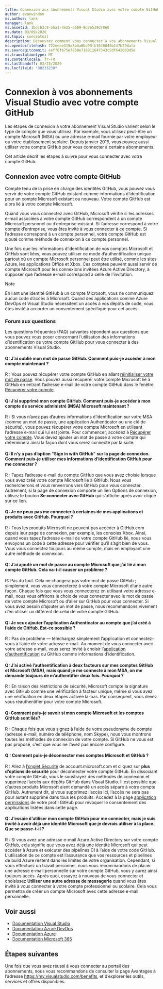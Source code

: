 ```yaml
---
title: Connexion aux abonnements Visual Studio avec votre compte GitHub | Microsoft Docs
author: evanwindom
ms.author: lank
manager: lank
ms.assetid: 1bdcb3c9-bba1-4e25-a609-9d7e539d78e0
ms.date: 03/09/2020
ms.topic: conceptual
description: Découvrez comment vous connecter à vos abonnements Visual Studio avec votre compte GitHub.
ms.openlocfilehash: 722eeae315a8b4a6bd93fb1048846b147b294afa
ms.sourcegitcommit: eeff6f675e7850e718911647343c5df642063d5e
ms.translationtype: MT
ms.contentlocale: fr-FR
ms.lasthandoff: 03/25/2020
ms.locfileid: "80233230"
---
```

# <a name="signing-in-to-visual-studio-subscriptions-with-your-github-account"></a>Connexion à vos abonnements Visual Studio avec votre compte GitHub 

Les étapes de connexion à votre abonnement Visual Studio varient selon le type de compte que vous utilisez. Par exemple, vous utilisez peut-être un compte Microsoft (MSA) ou une adresse e-mail fournie par votre employeur ou votre établissement scolaire. Depuis janvier 2019, vous pouvez aussi utiliser votre compte GitHub pour vous connecter à certains abonnements. 

Cet article décrit les étapes à suivre pour vous connecter avec votre compte GitHub.

## <a name="signing-in-with-your-github-account"></a>Connexion avec votre compte GitHub

Compte tenu de la prise en charge des identités GitHub, vous pouvez vous servir de votre compte GitHub existant comme informations d’identification pour un compte Microsoft existant ou nouveau. Votre compte GitHub est alors lié à votre compte Microsoft. 

Quand vous vous connectez avec GitHub, Microsoft vérifie si les adresses e-mail associées à votre compte GitHub correspondent à un compte Microsoft personnel ou d’entreprise existant. Si l’adresse correspond à votre compte d’entreprise, vous êtes invité à vous connecter à ce compte. Si l’adresse correspond à un compte personnel, votre compte GitHub est ajouté comme méthode de connexion à ce compte personnel.

Une fois que les informations d’identification de vos comptes Microsoft et GitHub sont liées, vous pouvez utiliser ce mode d’authentification unique partout où un compte Microsoft personnel peut être utilisé, comme les sites Azure, les applications Office et Xbox. Ces comptes peuvent aussi servir de compte Microsoft pour les connexions invitées Azure Active Directory, à supposer que l’adresse e-mail correspond à celle de l’invitation.

> [!NOTE]
> En liant une identité GitHub à un compte Microsoft, vous ne communiquez aucun code d’accès à Microsoft. Quand des applications comme Azure DevOps et Visual Studio nécessitent un accès à vos dépôts de code, vous êtes invité à accorder un consentement spécifique pour cet accès. 

### <a name="frequently-asked-questions"></a>Forum aux questions
Les questions fréquentes (FAQ) suivantes répondent aux questions que vous pouvez vous poser concernant l’utilisation des informations d’identification de votre compte GitHub pour vous connecter à des abonnements Visual Studio.

#### <a name="q-i-forgot-my-github-password--how-can-i-access-my-account-now"></a>Q: J’ai oublié mon mot de passe GitHub.  Comment puis-je accéder à mon compte maintenant ?
R : Vous pouvez récupérer votre compte GitHub en allant [réinitialiser votre mot de passe](https://github.com/password_reset). Vous pouvez aussi récupérer votre compte Microsoft lié à GitHub en entrant l’adresse e-mail de votre compte GitHub dans le fenêtre [Récupérer votre compte](https://account.live.com/password/reset).

#### <a name="q-i-deleted-my-github-account--how-can-i-access-my-microsoft-account-msa-now"></a>Q: J’ai supprimé mon compte GitHub.  Comment puis-je accéder à mon compte de service administré (MSA) Microsoft maintenant ?
R : Si vous n’avez pas d’autres informations d’identification sur votre MSA (comme un mot de passe, une application Authenticator ou une clé de sécurité), vous pouvez récupérer votre compte Microsoft en utilisant l’adresse e-mail qui lui est jointe. Pour commencer, accédez à [Récupérer votre compte](https://account.live.com/password/reset). Vous devez ajouter un mot de passe à votre compte qui déterminera ainsi la façon dont vous serez connecté par la suite. 

#### <a name="q-theres-no-sign-in-with-github-option-on-the-sign-in-page--how-can-i-use-my-github-credentials-to-sign-in"></a>Q: Il n’y a pas d’option "Sign in with GitHub" sur la page de connexion.  Comment puis-je utiliser mes informations d’identification GitHub pour me connecter ?
R : Tapez l’adresse e-mail du compte GitHub que vous avez choisie lorsque vous avez créé votre compte Microsoft lié à GitHub. Nous vous rechercherons et vous renverrons vers GitHub pour vous connecter. Autrement, si la page de connexion comporte un lien Options de connexion, utilisez le bouton **Se connecter avec GitHub** qui s’affiche après avoir cliqué sur ce lien. 

#### <a name="q-i-cant-sign-in-to-some-of-my-apps-and-products-with-github--why"></a>Q: Je ne peux pas me connecter à certaines de mes applications et produits avec GitHub.  Pourquoi ?
R : Tous les produits Microsoft ne peuvent pas accéder à GitHub.com depuis leur page de connexion, par exemple, les consoles Xbox. Ainsi, quand vous tapez l’adresse e-mail de votre compte GitHub lié, nous vous envoyons un code à cette adresse pour vérifier qu’il s’agit bien de vous. Vous vous connectez toujours au même compte, mais en employant une autre méthode de connexion. 

#### <a name="q--ive-added-a-password-to-the-microsoft-account-i-have-linked-to-my-github-account--will-that-cause-a-problem"></a>Q: J’ai ajouté un mot de passe au compte Microsoft que j’ai lié à mon compte GitHub.  Cela va-t-il causer un problème ?
R: Pas du tout. Cela ne changera pas votre mot de passe GitHub ; simplement, vous vous connecterez à votre compte Microsoft d’une autre façon. Chaque fois que vous vous connecterez en utilisant votre adresse e-mail, nous vous offrirons le choix de vous connecter avec le mot de passe de votre compte Microsoft ou d’aller sur GitHub pour vous connecter. Si vous avez besoin d’ajouter un mot de passe, nous recommandons vivement d’en utiliser un différent de celui de votre compte GitHub.

#### <a name="q-i-want-to-add-the-authenticator-app-to-the-account-i-created-using-github--can-i-do-that"></a>Q: Je veux ajouter l’application Authenticator au compte que j’ai créé à l’aide de GitHub.  Est-ce possible ?
R : Pas de problème — téléchargez simplement l’application et connectez-vous à l’aide de votre adresse e-mail. Au moment de vous connecter avec votre adresse e-mail, vous serez invité à choisir l’[application d’authentification](https://www.microsoft.com/p/microsoft-authenticator/9nblgggzmcj6) ou GitHub comme informations d’identification.

#### <a name="q-ive-enabled-two-factor-authentication-on-both-my-github-and-microsoft-accounts-msa-but-when-i-sign-in-to-my-msa-im-still-asked-to-authenticate-twice--why"></a>Q: J’ai activé l’authentification à deux facteurs sur mes comptes GitHub et Microsoft (MSA), mais quand je me connecte à mon MSA, on me demande toujours de m’authentifier deux fois.  Pourquoi ?
R : En raison des restrictions de sécurité, Microsoft compte la signature avec GitHub comme une vérification à facteur unique, même si vous avez une vérification en deux étapes activée là-bas. Par conséquent, vous devez vous réauthentifier pour votre compte Microsoft. 

#### <a name="q--how-can-i-tell-if-my-microsoft-account-and-github-accounts-are-linked"></a>Q: Comment puis-je savoir si mon compte Microsoft et les comptes GitHub sont liés?
R : Chaque fois que vous signez à l’aide de votre pseudonyme de compte (adresse e-mail, numéro de téléphone, nom Skype), nous vous montrons toutes les méthodes de connexion de votre compte. Si GitHub ne vous est pas proposé, c’est que vous ne l’avez pas encore configuré.

#### <a name="q--how-can-i-unlink-my-microsoft-and-github-accounts"></a>Q : Comment puis-je déconnecter mes comptes Microsoft et GitHub ? 
R : Allez à [l’onglet Sécurité](https://account.microsoft.com/security) de account.microsoft.com et cliquez sur **plus d’options de sécurité** pour déconnecter votre compte GitHub. En dissociant votre compte GitHub, vous le soustrayez des méthodes de connexion et supprimez l’accès aux dépôts GitHub dans Visual Studio. Il est possible que d’autres produits Microsoft aient demandé un accès séparé à votre compte GitHub. Autrement dit, si vous supprimez l’accès ici, l’accès ne sera pas pour autant supprimé dans tous les produits. Accédez à la page [application permissions](https://github.com/settings/applications) de votre profil GitHub pour révoquer le consentement des applications listées dans cette page.

#### <a name="q--i-try-to-use-my-github-account-to-sign-in-but-im-prompted-that-i-already-have-a-microsoft-identity-that-i-should-use-instead--whats-happening"></a>Q: J’essaie d’utiliser mon compte GitHub pour me connecter, mais je suis invité à avoir déjà une identité Microsoft que je devrais utiliser à la place.  Que se passe-t-il ?
R : Si vous avez une adresse e-mail Azure Active Directory sur votre compte GitHub, cela signifie que vous avez déjà une identité Microsoft qui peut accéder à Azure et exécuter des pipelines CI à l’aide de votre code GitHub. L’utilisation de ce compte est l’assurance que vos ressources et pipelines de build Azure restent dans les limites de votre organisation. Cependant, si vous effectuez un travail personnel, nous vous recommandons de placer une adresse e-mail personnelle sur votre compte GitHub, vous y aurez ainsi toujours accès. Après quoi, essayez à nouveau de vous connecter et choisissez **Utiliser une autre adresse de messagerie** quand vous êtes invité à vous connecter à votre compte professionnel ou scolaire. Cela vous permettra de créer un compte Microsoft avec cette adresse e-mail personnelle.

## <a name="see-also"></a>Voir aussi
- [Documentation Visual Studio](https://docs.microsoft.com/visualstudio/)
- [Documentation Azure DevOps](https://docs.microsoft.com/azure/devops/)
- [Documentation Azure](https://docs.microsoft.com/azure/)
- [Documentation Microsoft 365](https://docs.microsoft.com/microsoft-365/)

## <a name="next-steps"></a>Étapes suivantes
Une fois que vous avez réussi à vous connecter au portail des abonnements, nous vous recommandons de consulter la page Avantages à l’adresse https://my.visualstudio.com/benefits, et d’explorer les outils, services et offres disponibles.  
